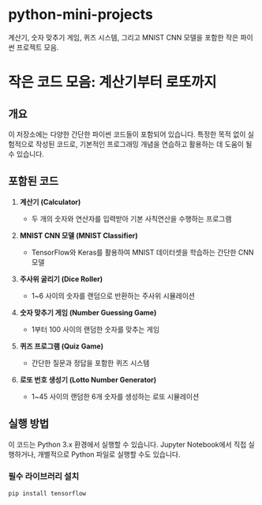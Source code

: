 # python-mini-projects
계산기, 숫자 맞추기 게임, 퀴즈 시스템, 그리고 MNIST CNN 모델을 포함한 작은 파이썬 프로젝트 모음.

# 작은 코드 모음: 계산기부터 로또까지

## 개요
이 저장소에는 다양한 간단한 파이썬 코드들이 포함되어 있습니다. 특정한 목적 없이 실험적으로 작성된 코드로, 기본적인 프로그래밍 개념을 연습하고 활용하는 데 도움이 될 수 있습니다.

## 포함된 코드
1. **계산기 (Calculator)**  
   - 두 개의 숫자와 연산자를 입력받아 기본 사칙연산을 수행하는 프로그램

2. **MNIST CNN 모델 (MNIST Classifier)**  
   - TensorFlow와 Keras를 활용하여 MNIST 데이터셋을 학습하는 간단한 CNN 모델

3. **주사위 굴리기 (Dice Roller)**  
   - 1~6 사이의 숫자를 랜덤으로 반환하는 주사위 시뮬레이션

4. **숫자 맞추기 게임 (Number Guessing Game)**  
   - 1부터 100 사이의 랜덤한 숫자를 맞추는 게임

5. **퀴즈 프로그램 (Quiz Game)**  
   - 간단한 질문과 정답을 포함한 퀴즈 시스템

6. **로또 번호 생성기 (Lotto Number Generator)**  
   - 1~45 사이의 랜덤한 6개 숫자를 생성하는 로또 시뮬레이션

## 실행 방법
이 코드는 Python 3.x 환경에서 실행할 수 있습니다. Jupyter Notebook에서 직접 실행하거나, 개별적으로 Python 파일로 실행할 수도 있습니다.

### 필수 라이브러리 설치
```bash
pip install tensorflow
```
